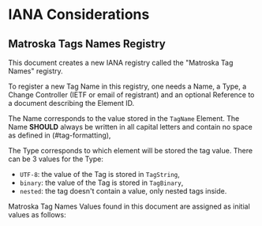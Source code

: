 # IANA Considerations

## Matroska Tags Names Registry

This document creates a new IANA registry called the "Matroska Tag Names"
registry.

To register a new Tag Name in this registry, one needs a Name, a Type,
a Change Controller (IETF or email of registrant) and
an optional Reference to a document describing the Element ID.

The Name corresponds to the value stored in the `TagName` Element.
The Name **SHOULD** always be written in all capital letters and contain no space
as defined in (#tag-formatting),

The Type corresponds to which element will be stored the tag value. 
There can be 3 values for the Type:

* `UTF-8`: the value of the Tag is stored in `TagString`,
* `binary`: the value of the Tag is stored in `TagBinary`,
* `nested`: the tag doesn't contain a value, only nested tags inside.

Matroska Tag Names Values found in this document are assigned as initial values as follows:

